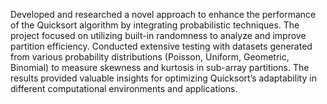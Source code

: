 Developed and researched a novel approach to enhance the performance of the Quicksort algorithm by integrating probabilistic techniques. The project focused on utilizing built-in randomness to analyze and improve partition efficiency. Conducted extensive testing with datasets generated from various probability distributions (Poisson, Uniform, Geometric, Binomial) to measure skewness and kurtosis in sub-array partitions. The results provided valuable insights for optimizing Quicksort’s adaptability in different computational environments and applications.
